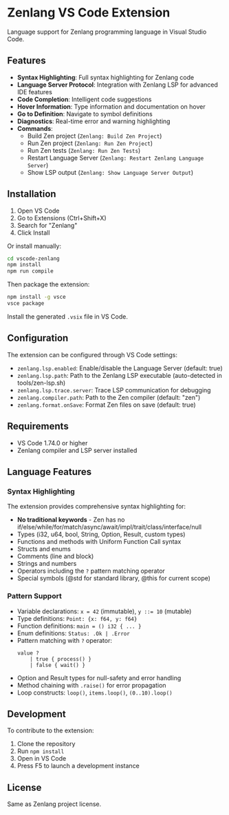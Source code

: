 # Zenlang VS Code Extension

Language support for Zenlang programming language in Visual Studio Code.

## Features

- **Syntax Highlighting**: Full syntax highlighting for Zenlang code
- **Language Server Protocol**: Integration with Zenlang LSP for advanced IDE features
- **Code Completion**: Intelligent code suggestions
- **Hover Information**: Type information and documentation on hover
- **Go to Definition**: Navigate to symbol definitions
- **Diagnostics**: Real-time error and warning highlighting
- **Commands**:
  - Build Zen project (`Zenlang: Build Zen Project`)
  - Run Zen project (`Zenlang: Run Zen Project`)  
  - Run Zen tests (`Zenlang: Run Zen Tests`)
  - Restart Language Server (`Zenlang: Restart Zenlang Language Server`)
  - Show LSP output (`Zenlang: Show Language Server Output`)

## Installation

1. Open VS Code
2. Go to Extensions (Ctrl+Shift+X)
3. Search for "Zenlang"
4. Click Install

Or install manually:
```bash
cd vscode-zenlang
npm install
npm run compile
```

Then package the extension:
```bash
npm install -g vsce
vsce package
```

Install the generated `.vsix` file in VS Code.

## Configuration

The extension can be configured through VS Code settings:

- `zenlang.lsp.enabled`: Enable/disable the Language Server (default: true)
- `zenlang.lsp.path`: Path to the Zenlang LSP executable (auto-detected in tools/zen-lsp.sh)
- `zenlang.lsp.trace.server`: Trace LSP communication for debugging
- `zenlang.compiler.path`: Path to the Zen compiler (default: "zen")
- `zenlang.format.onSave`: Format Zen files on save (default: true)

## Requirements

- VS Code 1.74.0 or higher
- Zenlang compiler and LSP server installed

## Language Features

### Syntax Highlighting

The extension provides comprehensive syntax highlighting for:
- **No traditional keywords** - Zen has no if/else/while/for/match/async/await/impl/trait/class/interface/null
- Types (i32, u64, bool, String, Option, Result, custom types)
- Functions and methods with Uniform Function Call syntax
- Structs and enums
- Comments (line and block)
- Strings and numbers
- Operators including the `?` pattern matching operator
- Special symbols (@std for standard library, @this for current scope)

### Pattern Support

- Variable declarations: `x = 42` (immutable), `y ::= 10` (mutable)
- Type definitions: `Point: {x: f64, y: f64}`
- Function definitions: `main = () i32 { ... }`
- Enum definitions: `Status: .Ok | .Error`
- Pattern matching with `?` operator:
  ```zen
  value ?
      | true { process() }
      | false { wait() }
  ```
- Option and Result types for null-safety and error handling
- Method chaining with `.raise()` for error propagation
- Loop constructs: `loop()`, `items.loop()`, `(0..10).loop()`

## Development

To contribute to the extension:

1. Clone the repository
2. Run `npm install`
3. Open in VS Code
4. Press F5 to launch a development instance

## License

Same as Zenlang project license.